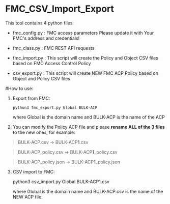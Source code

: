 # FMC_CSV_Import_Export


This tool contains 4 python files: 

- fmc_config.py : FMC access parameters
                  Please update it with Your FMC's address and credentials!
                
- fmc_class.py  : FMC REST API requests

- fmc_import.py : This script will create the Policy and Object CSV files based on FMC Access Control Policy

- csv_export.py : This script will create NEW FMC ACP Policy based on Object and Policy CSV files 

#How to use:

1.  Export from FMC:

    `python3 fmc_export.py Global BULK-ACP`

    where Global is the domain name and BULK-ACP is the name of the ACP


2. You can modify the Policy ACP file and please **rename ALL of the 3 files** to the new ones, for example:

 > BULK-ACP.csv         -> BULK-ACP**1**.csv 
 
 > BULK-ACP_policy.csv  -> BULK-ACP**1**_policy.csv 
  
 > BULK-ACP_policy.json -> BULK-ACP**1**_policy.json  
  
  
3.  CSV import to FMC:

    python3 csv_import.py Global BULK-ACP1.csv
    
    where Global is the domain name and BULK-ACP.csv is the name of the NEW ACP file.
    
    

